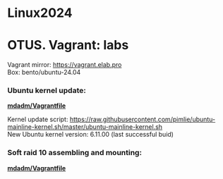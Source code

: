 # Linux2024
<h1>OTUS. Vagrant: labs</h1>

Vagrant mirror: https://vagrant.elab.pro<br>
Box: bento/ubuntu-24.04<br>

<h3>Ubuntu kernel update:</h3>
<b><a href=kernel/Vagrantfile>mdadm/Vagrantfile</a></b><br>

Kernel update script: https://raw.githubusercontent.com/pimlie/ubuntu-mainline-kernel.sh/master/ubuntu-mainline-kernel.sh<br>
New Ubuntu kernel version: 6.11.00 (last successful buid)

<h3>Soft raid 10 assembling and mounting:</h3>
<b><a href=mdadm/Vagrantfile>mdadm/Vagrantfile</a></b><br>
